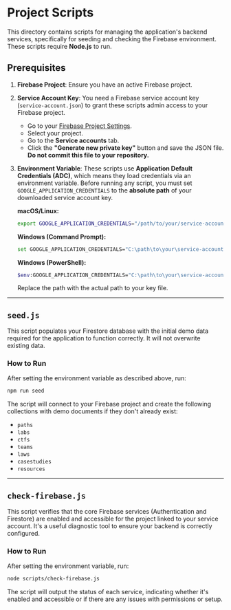 # Project Scripts

This directory contains scripts for managing the application's backend services, specifically for seeding and checking the Firebase environment. These scripts require **Node.js** to run.

## Prerequisites

1.  **Firebase Project**: Ensure you have an active Firebase project.
2.  **Service Account Key**: You need a Firebase service account key (`service-account.json`) to grant these scripts admin access to your Firebase project.
    *   Go to your [Firebase Project Settings](https://console.firebase.google.com/project/_/settings/serviceaccounts/adminsdk).
    *   Select your project.
    *   Go to the **Service accounts** tab.
    *   Click the **"Generate new private key"** button and save the JSON file. **Do not commit this file to your repository.**
3.  **Environment Variable**: These scripts use **Application Default Credentials (ADC)**, which means they load credentials via an environment variable. Before running any script, you must set `GOOGLE_APPLICATION_CREDENTIALS` to the **absolute path** of your downloaded service account key.

    **macOS/Linux:**
    ```bash
    export GOOGLE_APPLICATION_CREDENTIALS="/path/to/your/service-account.json"
    ```
    
    **Windows (Command Prompt):**
    ```bash
    set GOOGLE_APPLICATION_CREDENTIALS="C:\path\to\your\service-account.json"
    ```

    **Windows (PowerShell):**
    ```bash
    $env:GOOGLE_APPLICATION_CREDENTIALS="C:\path\to\your\service-account.json"
    ```
    Replace the path with the actual path to your key file.

---

## `seed.js`

This script populates your Firestore database with the initial demo data required for the application to function correctly. It will not overwrite existing data.

### How to Run
After setting the environment variable as described above, run:
```bash
npm run seed
```
The script will connect to your Firebase project and create the following collections with demo documents if they don't already exist:
- `paths`
- `labs`
- `ctfs`
- `teams`
- `laws`
- `casestudies`
- `resources`

---

## `check-firebase.js`

This script verifies that the core Firebase services (Authentication and Firestore) are enabled and accessible for the project linked to your service account. It's a useful diagnostic tool to ensure your backend is correctly configured.

### How to Run
After setting the environment variable, run:
```bash
node scripts/check-firebase.js
```
The script will output the status of each service, indicating whether it's enabled and accessible or if there are any issues with permissions or setup.

